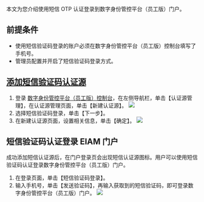 
本文为您介绍使用短信 OTP 认证登录到数字身份管控平台（员工版）门户。

## 前提条件
- 使用短信验证码登录的账户必须在数字身份管控平台（员工版）控制台填写了手机号。
- 管理员配置并开启了短信验证码登录方式。

## [添加短信验证码认证源](id:tjdxyzmrzy)
1. 登录 [数字身份管控平台（员工版）控制台]()，在左侧导航栏，单击【认证源管理】，在认证源管理页面，单击【新建认证源】。
![](https://main.qcloudimg.com/raw/24111c2168ea678db4f3698865fb0bb0.png)
2. 选择短信验证码登录，单击【下一步】。
3. 在新建认证源页面，设置相关信息，单击【确定】。
![](https://main.qcloudimg.com/raw/4c9d32401ec445e3dffd6e3013cdf69b.png)

## 短信验证码认证登录 EIAM 门户
成功添加短信认证源后，在门户登录页会出现短信认证源图标。用户可以使用短信验证码认证登录数字身份管控平台（员工版）门户。
1. 在登录页面，单击【短信验证码登录】。
2. 输入手机号，单击【发送验证码】，再输入获取到的短信验证码，即可登录数字身份管控平台（员工版）门户。
![](https://main.qcloudimg.com/raw/cfbbf97d1042c948e7e56ec566bad81d.png)
